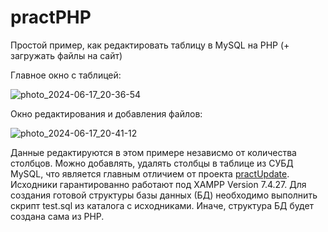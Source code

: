 # practPHP
Простой пример, как редактировать таблицу в MySQL на PHP (+ загружать файлы на сайт)

Главное окно с таблицей:

![photo_2024-06-17_20-36-54](https://github.com/Benqqa/practPHP/assets/53792741/61d874ba-d868-4b0a-a129-8d62314d6a93)

Окно редактирования и добавления файлов:

![photo_2024-06-17_20-41-12](https://github.com/Benqqa/practPHP/assets/53792741/cfbc8d92-0a4b-429d-9f58-6cf53f848f8a)

Данные редактируются в этом примере независмо от количества столбцов. Можно добавлять, удалять столбцы в таблице из СУБД MySQL, что является главным отличием от проекта [practUpdate](https://github.com/alex1543/practUpdate). Исходники гарантированно работают под XAMPP Version 7.4.27. Для создания готовой структуры базы данных (БД) необходимо выполнить скрипт test.sql из каталога с исходниками. Иначе, структура БД будет создана сама из PHP.
